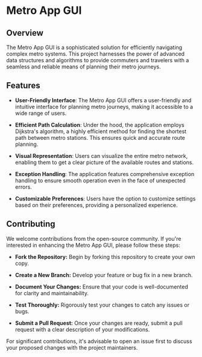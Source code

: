 # Metro App GUI

## Overview

The Metro App GUI is a sophisticated solution for efficiently navigating complex metro systems. This project harnesses the power of advanced data structures and algorithms to provide commuters and travelers with a seamless and reliable means of planning their metro journeys.

## Features

- **User-Friendly Interface**: The Metro App GUI offers a user-friendly and intuitive interface for planning metro journeys, making it accessible to a wide range of users.

- **Efficient Path Calculation**: Under the hood, the application employs Dijkstra's algorithm, a highly efficient method for finding the shortest path between metro stations. This ensures quick and accurate route planning.

- **Visual Representation**: Users can visualize the entire metro network, enabling them to get a clear picture of the available routes and stations.

- **Exception Handling**: The application features comprehensive exception handling to ensure smooth operation even in the face of unexpected errors.

- **Customizable Preferences**: Users have the option to customize settings based on their preferences, providing a personalized experience.

## Contributing
We welcome contributions from the open-source community. If you're interested in enhancing the Metro App GUI, please follow these steps:

- **Fork the Repository:** Begin by forking this repository to create your own copy.

- **Create a New Branch:** Develop your feature or bug fix in a new branch.

- **Document Your Changes:** Ensure that your code is well-documented for clarity and maintainability.

- **Test Thoroughly:** Rigorously test your changes to catch any issues or bugs.

- **Submit a Pull Request:** Once your changes are ready, submit a pull request with a clear description of your modifications.

For significant contributions, it's advisable to open an issue first to discuss your proposed changes with the project maintainers.




